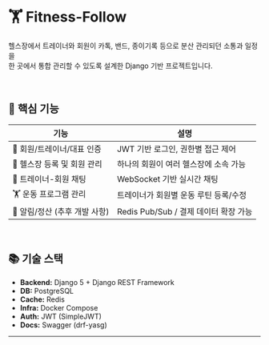 # 🏋️ Fitness-Follow

헬스장에서 트레이너와 회원이 카톡, 밴드, 종이기록 등으로 분산 관리되던 소통과 일정을  
한 곳에서 통합 관리할 수 있도록 설계한 Django 기반 프로젝트입니다.

<br/>

## 🚀 핵심 기능

| 기능 | 설명 |
|------|------|
| 🔐 회원/트레이너/대표 인증 | JWT 기반 로그인, 권한별 접근 제어 |
| 🏢 헬스장 등록 및 회원 관리 | 하나의 회원이 여러 헬스장에 소속 가능 |
| 💬 트레이너-회원 채팅 | WebSocket 기반 실시간 채팅 |
| 🏋️ 운동 프로그램 관리 | 트레이너가 회원별 운동 루틴 등록/수정 |
| 🧾 알림/정산 (추후 개발 사항) | Redis Pub/Sub / 결제 데이터 확장 가능 |

<br/>


## 📚 기술 스택

- **Backend:** Django 5 + Django REST Framework
- **DB:** PostgreSQL
- **Cache:** Redis
- **Infra:** Docker Compose
- **Auth:** JWT (SimpleJWT)
- **Docs:** Swagger (drf-yasg)

---

